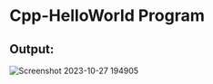 # Cpp-HelloWorld Program

## Output: 
![Screenshot 2023-10-27 194905](https://github.com/Arjun378/Cpp-HelloWorld/assets/74441883/4ddf9106-c826-4591-b4f3-94cd0d86a98c)

